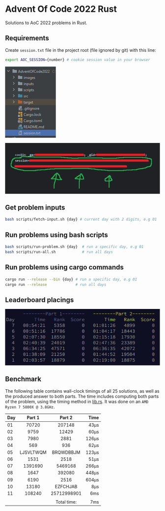 # Advent Of Code 2022 Rust
Solutions to AoC 2022 problems in Rust.

## Requirements
Create ``session.txt`` file in the project root (file ignored by git) with this line:

```sh
export AOC_SESSION={number} # cookie session value in your browser
```

![files](./images/files.png)

![session](./images/session.png)

## Get problem inputs
```sh
bash scripts/fetch-input.sh {day} # current day with 2 digits, e.g 01
```

## Run problems using bash scripts
```sh
bash scripts/run-problem.sh {day}  # run a specific day, e.g 01
bash scripts/run-all.sh            # run all days
```

## Run problems using cargo commands
```sh
cargo run --release --bin {day} # run a specific day, e.g 01
cargo run --release             # run all days
```

## Leaderboard placings

![leaderboard](./images/board.png)

## Benchmark
The following table contains wall-clock timings of all 25 solutions, as well as the produced answer to both parts. The time includes computing both parts of the problem, using the timing method in [lib.rs](src/lib.rs). It was done on an `AMD Ryzen 7 5800X @ 3.8GHz`.

| Day |  Part 1   |   Part 2    |  Time |
|:----|:---------:|:-----------:|------:|
| 01  |   70720   |   207148    |  43μs |
| 02  |   9759    |    12429    |  60μs |
| 03  |   7980    |    2881     | 126μs |
| 04  |    569    |     936     |  62μs |
| 05  | LJSVLTWQM |  BRQWDBBJM  | 123μs |
| 06  |   1531    |    2518     |  51μs |
| 07  |  1391690  |   5469168   | 266μs |
| 08  |   1647    |   392080    | 448μs |
| 09  |   6190    |    2516     | 604μs |
| 10  |   13180   |  EZFCHJAB   |   8μs |
| 11  |  108240   | 25712998901 |   6ms |
|     |           |             |       |
|     |           | Total time: |   7ms |